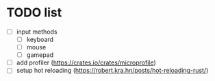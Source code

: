 # TODO list
- [ ] input methods
  - [ ] keyboard
  - [ ] mouse
  - [ ] gamepad
- [ ] add profiler (https://crates.io/crates/microprofile)
- [ ] setup hot reloading (https://robert.kra.hn/posts/hot-reloading-rust/)
